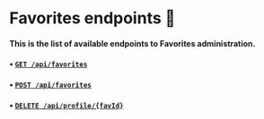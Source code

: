 # Favorites endpoints 💖

#### This is the list of available endpoints to Favorites administration.

#### • [`GET /api/favorites`](./get/README.md)
#### • [`POST /api/favorites`](./add/README.md)
#### • [`DELETE /api/profile/{favId}`](./delete/README.md)
